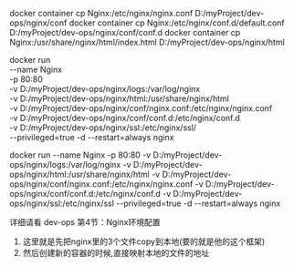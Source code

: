 docker container cp Nginx:/etc/nginx/nginx.conf D:/myProject/dev-ops/nginx/conf
docker container cp Nginx:/etc/nginx/conf.d/default.conf D:/myProject/dev-ops/nginx/conf/conf.d
docker container cp Nginx:/usr/share/nginx/html/index.html D:/myProject/dev-ops/nginx/html

docker run \
--name Nginx \
-p 80:80 \
-v D:/myProject/dev-ops/nginx/logs:/var/log/nginx \
-v D:/myProject/dev-ops/nginx/html:/usr/share/nginx/html \
-v D:/myProject/dev-ops/nginx/conf/nginx.conf:/etc/nginx/nginx.conf \
-v D:/myProject/dev-ops/nginx/conf/conf.d:/etc/nginx/conf.d \
-v D:/myProject/dev-ops/nginx/ssl:/etc/nginx/ssl/  \
--privileged=true -d --restart=always nginx


docker run --name Nginx -p 80:80 -v D:/myProject/dev-ops/nginx/logs:/var/log/nginx -v D:/myProject/dev-ops/nginx/html:/usr/share/nginx/html -v D:/myProject/dev-ops/nginx/conf/nginx.conf:/etc/nginx/nginx.conf -v D:/myProject/dev-ops/nginx/conf/conf.d:/etc/nginx/conf.d -v D:/myProject/dev-ops/nginx/ssl:/etc/nginx/ssl --privileged=true -d --restart=always nginx

详细请看 dev-ops 第4节：Nginx环境配置

1. 这里就是先把nginx里的3个文件copy到本地(要的就是他的这个框架)
2. 然后创建新的容器的时候,直接映射本地的文件的地址